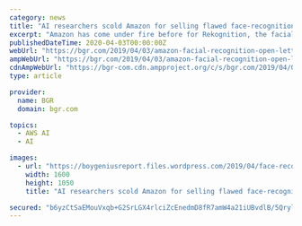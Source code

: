 ```yaml
---
category: news
title: "AI researchers scold Amazon for selling flawed face-recognition tech to the police"
excerpt: "Amazon has come under fire before for Rekognition, the facial recognition technology that the company has allowed police to use and which has led to concerns the company is essentially supporting ..."
publishedDateTime: 2020-04-03T00:00:00Z
webUrl: "https://bgr.com/2019/04/03/amazon-facial-recognition-open-letter/"
ampWebUrl: "https://bgr.com/2019/04/03/amazon-facial-recognition-open-letter/amp/"
cdnAmpWebUrl: "https://bgr-com.cdn.ampproject.org/c/s/bgr.com/2019/04/03/amazon-facial-recognition-open-letter/amp/"
type: article

provider:
  name: BGR
  domain: bgr.com

topics:
  - AWS AI
  - AI

images:
  - url: "https://boygeniusreport.files.wordpress.com/2019/04/face-recognition.jpg?quality=98&#038;strip=all"
    width: 1600
    height: 1050
    title: "AI researchers scold Amazon for selling flawed face-recognition tech to the police"

secured: "b6yzCtSaEMouVxqb+G2SrLGX4rlciZcEnedmD8fR7amW4a21iUBvdlB/5QrylR2VhmdgDwV+X73ao57WgAwanC/mnJ1+qqbK7yUxK74WKfoltBLa6Th/87cRPtLXtztxs1E5R/zre/ADyi+zGPCmK0IyOlKAWy7YPz9KsFh6btKcV3awYPRpHQz576XbjFotAm7z6iinVyXlY3xX7oXotb1KGQNBfU07A+qT9Gp4+tQEZ+ZrH0OQ1o9P8a70Jw2ZL9G6O4FenM0b2rMM0VDfIVCjg4pmOnxPqzjP60P2teUVepB0rxBqCb2AMlypk7h3;B3+Oc83V0WVLbQvi+IZWvw=="
---
```


